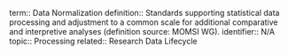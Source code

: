 term:: Data Normalization
definition:: Standards supporting statistical data processing and adjustment to a common scale for additional comparative and interpretive analyses (definition source: MOMSI WG).
identifier:: N/A
topic:: Processing
related:: Research Data Lifecycle